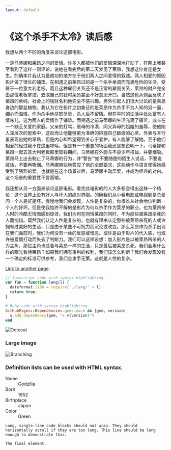 ```yaml
---
layout: default
---
```


# 《这个杀手不太冷》读后感

我想从两个不同的角度来谈论这部电影。

一是马蒂娜和莱昂之间的爱情。许多人都被他们的爱情深深地打动了，在网上我甚至看到了这样一则评论，说她在看完后的第二天梦见了莱昂，我想这位肯定是女生。的确本片我认为最成功的地方在于他们两人之间爱情的叙述。两人相爱的原因影片做了很长的铺垫。在相遇之前莱昂过的是一个杀手单调而充满危险的生活，受雇于一位意大利老板。而且这种雇佣关系还不是正常的雇佣关系，莱昂的财产完全由那位老板掌控，去取自己的钱时莱昂甚至不好意思开口。当然这也从侧面反映了莱昂的单纯，社会上的钱财名利他完全不感兴趣。另外引起人们很大讨论的是莱昂身边的那盆植物。我认为它在影片之初象征的是莱昂作为杀手不为人知的另一面，细心而温情。作为杀手他尽职尽责，杀人后不留情。但在平时的生活中处处富有人情味儿，这为两人的爱情作了铺垫。而相遇之前马蒂娜的生活充满了痛苦，成长在一个缺乏关爱的家庭。父亲的打骂，继母的冷漠，同父异母的姐姐的羞辱，使他陷入深层次的思索中，这反而让他能够更为准确的把握自己敏感的心灵。外表与言行虽表现出她的早熟，但是内心却希望得到关心于爱护，有人能够了解她。至于他们相爱的经过我不在这里啰嗦，但是有一个重要的场面我还是想说明一下。马蒂娜和莱昂一起去意大利老板那里取钱期间，马蒂娜在外面与不良少年搭讪，并要烟吸。莱昂马上出去制止了马蒂娜的行为，并“警告’”她不要随便的陌生人说话，不要说脏话，不要再吸烟。马蒂娜爽快地答应了他的全部要求，这些动作与语言使得她感受到了强烈的爱。也就是在这个场景过后，马蒂娜主动示爱，并成为经典的对白。这个场景的重要性不言而喻。

我还想从另一方面来谈论这部电影。看完此电影的的人大多都会得出这样一个结论：这个世界上没有好人与坏人的绝对界限。的确我们从小看电影或电视剧是总爱问一个人是好是坏。慢慢地我们会发现，人性是复杂的，你很难从社会地位判断一个人的好坏。但是使我始终不解的是影片为何以杀手作为莱昂的职业，也为莱昂杀人时的冷酷无情而感到惊讶。我们为何在同情莱昂的同时，不为那些被莱昂杀死的人而惋惜。既然我们认定人性是复杂的，也就有理由认定那些被莱昂杀死的人或许拥有过美好的生活，只是由于某些不可抗力而沉沦或改变。那么莱昂作为杀手出现在我们面前时，我们为何没有一丝的反感或憎恶。或许是由于影片的代入感，也或许被爱情打动而失去了判断力。我们可以这样设想：加入影片是以被莱昂所杀的人为主角，那位主角也过着与莱昂一样的生活，只是最后被莱昂杀死。我们会用什么样的眼光看待莱昂？如果我们拥有审判的权利，我们该怎么判断？我们会发现没有一个确定的标准可供参考，我们会束手无策。这就是人性的复杂。

[Link to another page](./another-page.html).



```js
// Javascript code with syntax highlighting.
var fun = function lang(l) {
  dateformat.i18n = require('./lang/' + l)
  return true;
}
```

```ruby
# Ruby code with syntax highlighting
GitHubPages::Dependencies.gems.each do |gem, version|
  s.add_dependency(gem, "= #{version}")
end
```


![Octocat](https://assets-cdn.github.com/images/icons/emoji/octocat.png)

### Large image

![Branching](https://guides.github.com/activities/hello-world/branching.png)


### Definition lists can be used with HTML syntax.

<dl>
<dt>Name</dt>
<dd>Godzilla</dd>
<dt>Born</dt>
<dd>1952</dd>
<dt>Birthplace</dt>
<dd>Japan</dd>
<dt>Color</dt>
<dd>Green</dd>
</dl>

```
Long, single-line code blocks should not wrap. They should horizontally scroll if they are too long. This line should be long enough to demonstrate this.
```

```
The final element.
```
